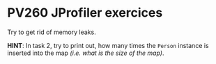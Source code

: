 # PV260 JProfiler exercices
Try to get rid of memory leaks.

**HINT**: In task 2, try to print out, how many times the `Person` instance is inserted into the map *(i.e. what is the size of the map)*.
